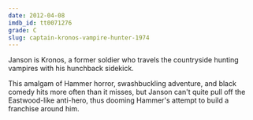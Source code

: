 ```yaml
---
date: 2012-04-08
imdb_id: tt0071276
grade: C
slug: captain-kronos-vampire-hunter-1974
---
```


Janson is Kronos, a former soldier who travels the countryside hunting vampires with his hunchback sidekick.

This amalgam of Hammer horror, swashbuckling adventure, and black comedy hits more often than it misses, but Janson can't quite pull off the Eastwood-like anti-hero, thus dooming Hammer's attempt to build a franchise around him.
